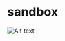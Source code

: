 # sandbox

![Alt text](https://gist.githubusercontent.com/felipesanches/218cde4e443a63f95369e92b7b576a66/raw/27fe7918000a58620876c316d6730ff0b0a77d52/sample.svg)
